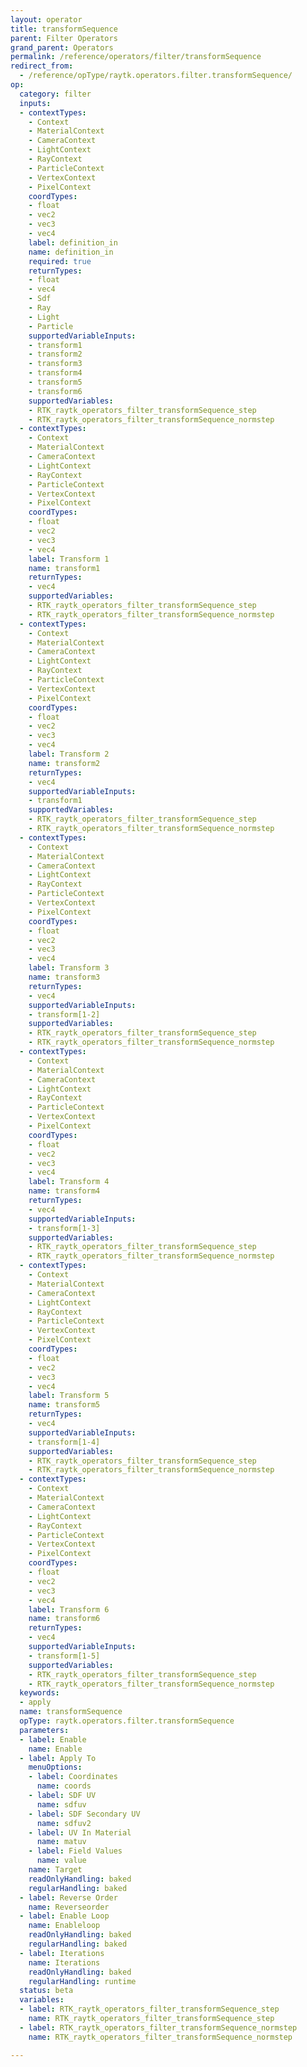 ```yaml
---
layout: operator
title: transformSequence
parent: Filter Operators
grand_parent: Operators
permalink: /reference/operators/filter/transformSequence
redirect_from:
  - /reference/opType/raytk.operators.filter.transformSequence/
op:
  category: filter
  inputs:
  - contextTypes:
    - Context
    - MaterialContext
    - CameraContext
    - LightContext
    - RayContext
    - ParticleContext
    - VertexContext
    - PixelContext
    coordTypes:
    - float
    - vec2
    - vec3
    - vec4
    label: definition_in
    name: definition_in
    required: true
    returnTypes:
    - float
    - vec4
    - Sdf
    - Ray
    - Light
    - Particle
    supportedVariableInputs:
    - transform1
    - transform2
    - transform3
    - transform4
    - transform5
    - transform6
    supportedVariables:
    - RTK_raytk_operators_filter_transformSequence_step
    - RTK_raytk_operators_filter_transformSequence_normstep
  - contextTypes:
    - Context
    - MaterialContext
    - CameraContext
    - LightContext
    - RayContext
    - ParticleContext
    - VertexContext
    - PixelContext
    coordTypes:
    - float
    - vec2
    - vec3
    - vec4
    label: Transform 1
    name: transform1
    returnTypes:
    - vec4
    supportedVariables:
    - RTK_raytk_operators_filter_transformSequence_step
    - RTK_raytk_operators_filter_transformSequence_normstep
  - contextTypes:
    - Context
    - MaterialContext
    - CameraContext
    - LightContext
    - RayContext
    - ParticleContext
    - VertexContext
    - PixelContext
    coordTypes:
    - float
    - vec2
    - vec3
    - vec4
    label: Transform 2
    name: transform2
    returnTypes:
    - vec4
    supportedVariableInputs:
    - transform1
    supportedVariables:
    - RTK_raytk_operators_filter_transformSequence_step
    - RTK_raytk_operators_filter_transformSequence_normstep
  - contextTypes:
    - Context
    - MaterialContext
    - CameraContext
    - LightContext
    - RayContext
    - ParticleContext
    - VertexContext
    - PixelContext
    coordTypes:
    - float
    - vec2
    - vec3
    - vec4
    label: Transform 3
    name: transform3
    returnTypes:
    - vec4
    supportedVariableInputs:
    - transform[1-2]
    supportedVariables:
    - RTK_raytk_operators_filter_transformSequence_step
    - RTK_raytk_operators_filter_transformSequence_normstep
  - contextTypes:
    - Context
    - MaterialContext
    - CameraContext
    - LightContext
    - RayContext
    - ParticleContext
    - VertexContext
    - PixelContext
    coordTypes:
    - float
    - vec2
    - vec3
    - vec4
    label: Transform 4
    name: transform4
    returnTypes:
    - vec4
    supportedVariableInputs:
    - transform[1-3]
    supportedVariables:
    - RTK_raytk_operators_filter_transformSequence_step
    - RTK_raytk_operators_filter_transformSequence_normstep
  - contextTypes:
    - Context
    - MaterialContext
    - CameraContext
    - LightContext
    - RayContext
    - ParticleContext
    - VertexContext
    - PixelContext
    coordTypes:
    - float
    - vec2
    - vec3
    - vec4
    label: Transform 5
    name: transform5
    returnTypes:
    - vec4
    supportedVariableInputs:
    - transform[1-4]
    supportedVariables:
    - RTK_raytk_operators_filter_transformSequence_step
    - RTK_raytk_operators_filter_transformSequence_normstep
  - contextTypes:
    - Context
    - MaterialContext
    - CameraContext
    - LightContext
    - RayContext
    - ParticleContext
    - VertexContext
    - PixelContext
    coordTypes:
    - float
    - vec2
    - vec3
    - vec4
    label: Transform 6
    name: transform6
    returnTypes:
    - vec4
    supportedVariableInputs:
    - transform[1-5]
    supportedVariables:
    - RTK_raytk_operators_filter_transformSequence_step
    - RTK_raytk_operators_filter_transformSequence_normstep
  keywords:
  - apply
  name: transformSequence
  opType: raytk.operators.filter.transformSequence
  parameters:
  - label: Enable
    name: Enable
  - label: Apply To
    menuOptions:
    - label: Coordinates
      name: coords
    - label: SDF UV
      name: sdfuv
    - label: SDF Secondary UV
      name: sdfuv2
    - label: UV In Material
      name: matuv
    - label: Field Values
      name: value
    name: Target
    readOnlyHandling: baked
    regularHandling: baked
  - label: Reverse Order
    name: Reverseorder
  - label: Enable Loop
    name: Enableloop
    readOnlyHandling: baked
    regularHandling: baked
  - label: Iterations
    name: Iterations
    readOnlyHandling: baked
    regularHandling: runtime
  status: beta
  variables:
  - label: RTK_raytk_operators_filter_transformSequence_step
    name: RTK_raytk_operators_filter_transformSequence_step
  - label: RTK_raytk_operators_filter_transformSequence_normstep
    name: RTK_raytk_operators_filter_transformSequence_normstep

---
```

